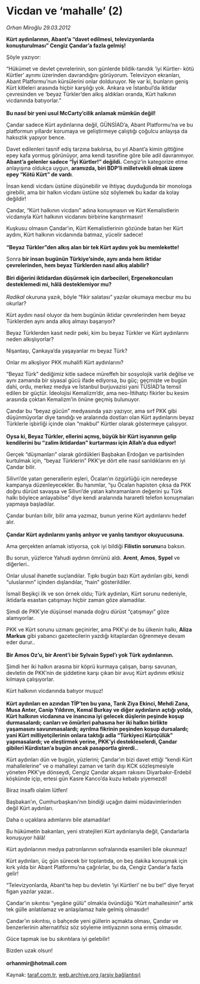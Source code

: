 # Vicdan ve ‘mahalle’ (2)

*Orhan Miroğlu 29.03.2012*

<div class="yazi"><p><b>Kürt aydınlarının, Abant’a “davet edilmesi, televizyonlarda konuşturulması” Cengiz Çandar’a fazla gelmiş! </b></p>
<p>Şöyle yazıyor:</p>
<p>“Hükümet ve devlet çevrelerinin, son günlerde bildik-tanıdık ‘iyi Kürtler- kötü Kürtler’ ayrımı üzerinden davrandığını görüyorum. Televizyon ekranları, Abant Platformu’nun kürsülerini onlar dolduruyor. Ne var ki, bunların geniş Kürt kitleleri arasında hiçbir karşılığı yok. Ankara ve İstanbul’da iktidar çevresinden ve ‘beyaz Türkler’den alkış aldıkları oranda, Kürt halkının vicdanında batıyorlar.”<br/><br/><b>Bu nasıl bir yeni usul McCarty’cilik anlamak mümkün değil!</b></p>
<p>Çandar sadece Kürt aydınlarına değil, GÜNSİAD’a, Abant Platformu’na ve bu platformun yıllardır korumaya ve geliştirmeye çalıştığı çoğulcu anlayışa da haksızlık yapıyor bence.</p>
<p>Davet edilenleri tasnif ediş tarzına bakılırsa, bu yıl Abant’a kimin gittiğine epey kafa yormuş görünüyor, ama kendi tasnifine göre bile adil davranmıyor. <b>Abant’a gelenler sadece “İyi Kürtler!” değildi.</b> Cengiz’in kategorize etme anlayışına oldukça uygun, <b>aramızda, biri BDP’li milletvekili olmak üzere epey “Kötü Kürt” de vardı</b>.</p>
<p>İnsan kendi vicdanı üstüne düşünebilir ve ihtiyaç duyduğunda bir monologa girebilir, ama bir halkın vicdanı üstüne söz söylemek bu kadar da kolay değildir!</p>
<p>Çandar, “Kürt halkının vicdanı” adına konuşmasın ve Kürt Kemalistlerin vicdanıyla Kürt halkının vicdanını birbirine karıştırmasın!</p>
<p>Kuşkusu olmasın Çandar’ın, Kürt Kemalistlerinin gözünde batan her Kürt aydını, Kürt halkının vicdanında batmaz, yücelir sadece!<br/><br/><b>“Beyaz Türkler”den alkış alan bir tek Kürt aydını yok bu memlekette!</b></p>
<p>Sonra <b>bir insan bugünün Türkiye’sinde, aynı anda hem iktidar çevrelerinden, hem beyaz Türklerden nasıl alkış alabilir?<br/><br/></b><b>Biri diğerini iktidardan düşürmek için darbecileri, Ergenekoncuları desteklemedi mi, hâlâ desteklemiyor mu?<br/><br/></b><i>Radikal</i> okuruna yazık, böyle “fikir salatası” yazılar okumaya mecbur mu bu okurlar? </p>
<p>Kürt aydını nasıl oluyor da hem bugünün iktidar çevrelerinden hem beyaz Türklerden aynı anda alkış almayı başarıyor? </p>
<p>Beyaz Türklerden kasıt nedir peki, kim bu beyaz Türkler ve Kürt aydınlarını neden alkışlıyorlar?</p>
<p>Nişantaşı, Çankaya’da yaşayanlar mı beyaz Türk?</p>
<p>Onlar mı alkışlıyor PKK muhalifi Kürt aydınlarını?</p>
<p>“Beyaz Türk” dediğimiz kitle sadece müreffeh bir sosyolojik varlık değilse ve aynı zamanda bir siyasal gücü ifade ediyorsa, bu güç; geçmişte ve bugün dahi, ordu, merkez medya ve İstanbul burjuvazisi yani TÜSİAD’la temsil edilen bir güçtür. İdeolojisi Kemalizm’dir, ama neo-İttihatçı fikirler bu kesim arasında çoktan Kemalizm’in önüne geçmiş bulunuyor.</p>
<p>Çandar bu “beyaz gücün” medyasında yazı yazıyor, ama sırf PKK gibi düşünmüyorlar diye tanıdığı ve aralarında dostları olan Kürt aydınlarını beyaz Türklerle işbirliği içinde olan “makbul” Kürtler olarak göstermeye çalışıyor.<br/><br/><b>Oysa ki, Beyaz Türkler, ellerini açmış, büyük bir Kürt isyanının gelip kendilerini bu “zalim iktidardan” kurtarması için Allah’a dua ediyor!</b> </p>
<p>Gerçek “düşmanları” olarak gördükleri Başbakan Erdoğan ve partisinden kurtulmak için, “beyaz Türklerin” PKK’ye dört elle nasıl sarıldıklarını en iyi Çandar bilir. </p>
<p>Silivri’de yatan generallerin eşleri, Öcalan’ın özgürlüğü için neredeyse kampanya düzenleyecekler. Bu hanımlar, “şu Öcalan hapisten çıksa da PKK doğru dürüst savaşsa ve Silivri’de yatan kahramanların değerini şu Türk halkı böylece anlayabilse” diye kendi aralarında hararetli telefon konuşmaları yapmaya başladılar.</p>
<p>Çandar bunları bilir, bilir ama yazmaz, bunun yerine Kürt aydınlarını hedef alır.<br/><br/><b>Çandar Kürt aydınlarını yanlış anlıyor ve yanlış tanıtıyor okuyucusuna.</b></p>
<p>Ama gerçekten anlamak istiyorsa, çok iyi bildiği <b>Filistin sorunu</b>na baksın.</p>
<p>Bu sorun, yüzlerce Yahudi aydının ömrünü aldı. <b>Arent</b>, <b>Amos</b>, <b>Sypel</b> ve diğerleri..</p>
<p>Onlar ulusal ihanetle suçlandılar. Tıpkı bugün bazı Kürt aydınları gibi, kendi “uluslarının” içinden dışlandılar, “hain” gösterildiler. </p>
<p>İsmail Beşikçi ilk ve son örnek oldu; Türk aydınları, Kürt sorunu nedeniyle, iktidarla esastan çatışmayı hiçbir zaman göze alamadılar. </p>
<p>Şimdi de PKK’yle düşünsel manada doğru dürüst “çatışmayı” göze alamıyorlar.</p>
<p>PKK ve Kürt sorunu uzmanı geçinirler, ama PKK’yi de bu ülkenin halkı, <b>Aliza Markus</b> gibi yabancı gazetecilerin yazdığı kitaplardan öğrenmeye devam eder durur..<br/><br/><b>Bir Amos Oz’u, bir Arent’i bir Sylvain Sypel’ı yok Türk aydınlarının. </b></p>
<p>Şimdi her iki halkın arasına bir köprü kurmaya çalışan, barışı savunan, devletin de PKK’nin de şiddetine karşı çıkan bir avuç Kürt aydınını etkisiz kılmaya çalışıyorlar.</p>
<p>Kürt halkının vicdanında batıyor muşuz!<br/><br/><b>Kürt aydınları en azından TİP’ten bu yana, Tarık Ziya Ekinci, Mehdi Zana, Musa Anter, Canip Yıldırım, Kemal Burkay ve diğer aydınların açtığı yolda, Kürt halkının vicdanına ve inancına iyi gelecek düşlerin peşinde koşup durmasalardı; canları ve ömürleri pahasına her iki halkın birlikte yaşamasını savunmasalardı; ayrılma fikrinin peşinden koşup dursalardı; yani Kürt milliyetçilerinin onlara taktığı adla “Türkiyeci Kürtçülük” yapmasalardı; ve eleştirmek yerine, PKK’yi destekleselerdi, Çandar gibileri Kürdistan’a bugün ancak pasaportla girerdi..</b></p>
<p>Kürt aydınları dün ve bugün, yüzlerini; Çandar’ın bizi davet ettiği “kendi Kürt mahallelerine” ve o mahalleyi zaman ve tarih dışı KCK sözleşmesiyle yöneten PKK’ye dönseydi, Cengiz Çandar akşam rakısını Diyarbakır-Erdebil köşkünde içip, ertesi gün Kasre Kanco’da kuzu kebabı yiyemezdi!</p>
<p>Biraz insaflı olalım lütfen!</p>
<p>Başbakan’ın, Cumhurbaşkanı’nın bindiği uçağın daimi müdavimlerinden değil Kürt aydınları.</p>
<p>Daha o uçaklara adımlarını bile atamadılar!</p>
<p>Bu hükümetin bakanları, yeni stratejileri Kürt aydınlarıyla değil, Çandarlarla konuşuyor hâlâ!</p>
<p>Kürt aydınlarının medya patronlarının sofralarında esamileri bile okunmaz!</p>
<p>Kürt aydınları, üç gün sürecek bir toplantıda, on beş dakika konuşmak için kırk yılda bir Abant Platformu’na çağrılırlar, bu da, Cengiz Çandar’a fazla gelir! </p>
<p>“Televizyonlarda, Abant’ta hep bu devletin ‘iyi Kürtleri’ ne bu be!” diye feryat figan yazılar yazar..</p>
<p>Çandar’ın sıkıntısı “yegâne gülü” olmakla övündüğü “Kürt mahallesinin” artık tek gülle anlatılamaz ve anlaşılamaz hale gelmiş olmasıdır! </p>
<p>Çandar’ın sıkıntısı, o bahçede yeni güllerin açmakta olması, Çandar ve benzerlerinin alternatifsiz söz söyleme imtiyazının sona ermiş olmasıdır. </p>
<p>Güce tapmak ise bu sıkıntılara iyi gelebilir!</p>
<p>Bizden uzak olsun!<br/><br/><b>orhanmir@hotmail.com</b></p>
</div>

Kaynak: [taraf.com.tr](http://www.taraf.com.tr/orhan-miroglu/makale-vicdan-ve-mahalle-2.htm), [web.archive.org (arşiv bağlantısı)](http://web.archive.org/web/20130721114617/http://www.taraf.com.tr/orhan-miroglu/makale-vicdan-ve-mahalle-2.htm)
